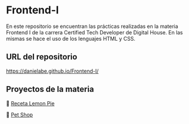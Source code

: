 # Frontend-I

En este repositorio se encuentran las prácticas realizadas en la materia Frontend I de la carrera Certified Tech Developer de Digital House. En las mismas se hace el uso de los lenguajes HTML y CSS.

## URL del repositorio
https://danielabe.github.io/Frontend-I/

## Proyectos de la materia

🌸 <a href="https://danielabe.github.io/Frontend-I/lemon-pie">Receta Lemon Pie</a>

🌸 <a href="https://danielabe.github.io/Frontend-I/petshop">Pet Shop</a>
